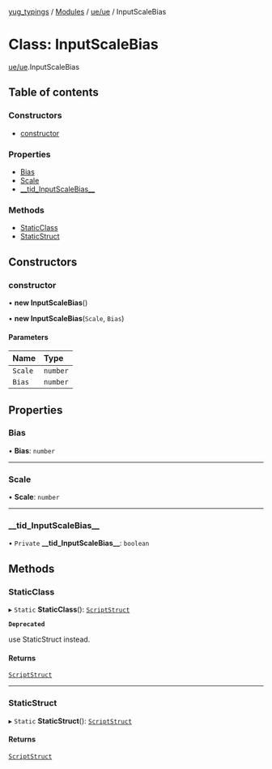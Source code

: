 [yug_typings](../README.md) / [Modules](../modules.md) / [ue/ue](../modules/ue_ue.md) / InputScaleBias

# Class: InputScaleBias

[ue/ue](../modules/ue_ue.md).InputScaleBias

## Table of contents

### Constructors

- [constructor](ue_ue.InputScaleBias.md#constructor)

### Properties

- [Bias](ue_ue.InputScaleBias.md#bias)
- [Scale](ue_ue.InputScaleBias.md#scale)
- [\_\_tid\_InputScaleBias\_\_](ue_ue.InputScaleBias.md#__tid_inputscalebias__)

### Methods

- [StaticClass](ue_ue.InputScaleBias.md#staticclass)
- [StaticStruct](ue_ue.InputScaleBias.md#staticstruct)

## Constructors

### constructor

• **new InputScaleBias**()

• **new InputScaleBias**(`Scale`, `Bias`)

#### Parameters

| Name | Type |
| :------ | :------ |
| `Scale` | `number` |
| `Bias` | `number` |

## Properties

### Bias

• **Bias**: `number`

___

### Scale

• **Scale**: `number`

___

### \_\_tid\_InputScaleBias\_\_

• `Private` **\_\_tid\_InputScaleBias\_\_**: `boolean`

## Methods

### StaticClass

▸ `Static` **StaticClass**(): [`ScriptStruct`](ue_ue.ScriptStruct.md)

**`Deprecated`**

use StaticStruct instead.

#### Returns

[`ScriptStruct`](ue_ue.ScriptStruct.md)

___

### StaticStruct

▸ `Static` **StaticStruct**(): [`ScriptStruct`](ue_ue.ScriptStruct.md)

#### Returns

[`ScriptStruct`](ue_ue.ScriptStruct.md)
